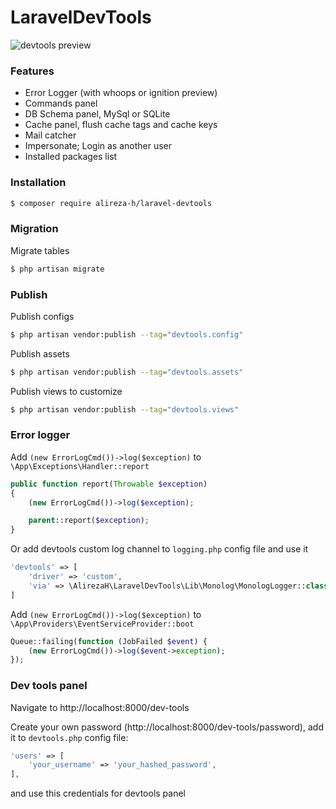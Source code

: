 # LaravelDevTools

![devtools preview](https://github.com/alireza-h/laravel-devtools/blob/master/devtools-preview.png)

### Features
- Error Logger (with whoops or ignition preview)
- Commands panel
- DB Schema panel, MySql or SQLite
- Cache panel, flush cache tags and cache keys
- Mail catcher
- Impersonate; Login as another user
- Installed packages list



### Installation

```bash
$ composer require alireza-h/laravel-devtools
```


### Migration

Migrate tables

```bash
$ php artisan migrate
```


### Publish

Publish configs

```bash
$ php artisan vendor:publish --tag="devtools.config"
```


Publish assets

```bash
$ php artisan vendor:publish --tag="devtools.assets"
```


Publish views to customize

```bash
$ php artisan vendor:publish --tag="devtools.views"
```


### Error logger

Add `(new ErrorLogCmd())->log($exception)` to `\App\Exceptions\Handler::report`

```php
public function report(Throwable $exception)
{
    (new ErrorLogCmd())->log($exception);

    parent::report($exception);
}
```

Or add devtools custom log channel to `logging.php` config file and use it

```php
'devtools' => [
    'driver' => 'custom',
    'via' => \AlirezaH\LaravelDevTools\Lib\Monolog\MonologLogger::class,
]
```

Add `(new ErrorLogCmd())->log($exception)` to `\App\Providers\EventServiceProvider::boot`

```php
Queue::failing(function (JobFailed $event) {
    (new ErrorLogCmd())->log($event->exception);
});
```


### Dev tools panel
Navigate to http://localhost:8000/dev-tools

Create your own password (http://localhost:8000/dev-tools/password), add it to `devtools.php` config file: 

```php
'users' => [
    'your_username' => 'your_hashed_password',
],
```

and use this credentials for devtools panel
